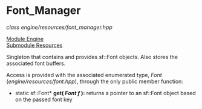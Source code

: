 # Font_Manager
*class*
*engine/resources/font_manager.hpp*

[Module Engine](../engine.md)  
[Submodule Resources](resources.md)

Singleton that contains and provides sf::Font objects. Also stores the associated font buffers.

Access is provided with the associated enumerated type, *Font* (*engine/resources/font.hpp*), through the only public member function:
- static sf::Font\* **get( *Font f* ):** returns a pointer to an sf::Font object based on the passed font key